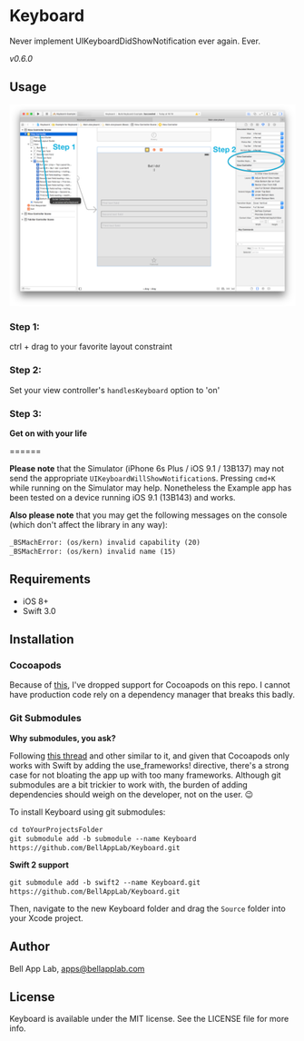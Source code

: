 # Keyboard

Never implement UIKeyboardDidShowNotification ever again. Ever.

_v0.6.0_

## Usage

![Screenshots/Screenshot.png](Screenshots/Screenshot.png)

### Step 1:

ctrl + drag to your favorite layout constraint

### Step 2: 

Set your view controller's `handlesKeyboard` option to 'on'

### Step 3:

**Get on with your life**

======

**Please note** that the Simulator (iPhone 6s Plus / iOS 9.1 / 13B137) may not send the appropriate `UIKeyboardWillShowNotification`s. Pressing `cmd+K` while running on the Simulator may help. Nonetheless the Example app has been tested on a device running iOS 9.1 (13B143) and works. 

**Also please note** that you may get the following messages on the console (which don't affect the library in any way):

    _BSMachError: (os/kern) invalid capability (20)
    _BSMachError: (os/kern) invalid name (15)

## Requirements

* iOS 8+
* Swift 3.0

## Installation

### Cocoapods

Because of [this](http://stackoverflow.com/questions/39637123/cocoapods-app-xcworkspace-does-not-exists), I've dropped support for Cocoapods on this repo. I cannot have production code rely on a dependency manager that breaks this badly. 

### Git Submodules

**Why submodules, you ask?**

Following [this thread](http://stackoverflow.com/questions/31080284/adding-several-pods-increases-ios-app-launch-time-by-10-seconds#31573908) and other similar to it, and given that Cocoapods only works with Swift by adding the use_frameworks! directive, there's a strong case for not bloating the app up with too many frameworks. Although git submodules are a bit trickier to work with, the burden of adding dependencies should weigh on the developer, not on the user. :wink:

To install Keyboard using git submodules:

```
cd toYourProjectsFolder
git submodule add -b submodule --name Keyboard https://github.com/BellAppLab/Keyboard.git
```

**Swift 2 support**

```
git submodule add -b swift2 --name Keyboard.git https://github.com/BellAppLab/Keyboard.git
```

Then, navigate to the new Keyboard folder and drag the `Source` folder into your Xcode project.

## Author

Bell App Lab, apps@bellapplab.com

## License

Keyboard is available under the MIT license. See the LICENSE file for more info.
